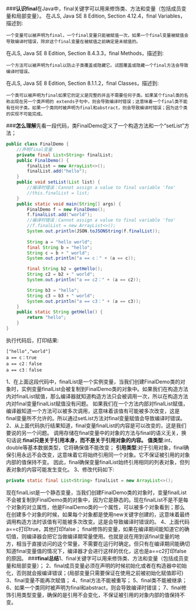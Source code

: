 ###**认识final**​
在Java中，final关键字可以用来修饰类、方法和变量（包括成员变量和局部变量）。
在JLS, Java SE 8 Edition, Section 4.12.4，final Variables，描述到:
    
    一个变量可以被声明为final，一个final变量只能被赋值一次，如果一个final变量被赋值会导致编译时错误，除非这个final变量在被赋值之前确定是未赋值的。
在JLS, Java SE 8 Edition, Section 8.4.3.3，final Methods，描述到:

    一个方法可以被声明为final以防止子类覆盖或隐藏它。试图覆盖或隐藏一个final方法会导致编译时错误。
在JLS, Java SE 8 Edition, Section 8.1.1.2，final Classes，描述到:

    一个类可以被声明为final如果它的定义是完整的并且不需要任何子类。如果某个final类的名称出现在另一个类声明的 extends子句中，则会导致编译时错误；这意味着一个final类不能有任何子类。如果一个类同时被声明为final和abstract，则会导致编译时错误；因为这个类的实现不可能完成。
###**怎么理解**​
先看一段代码，类FinalDemo定义了一个构造方法和一个“setList”方法；
```java
public class FinalDemo {
    //声明final变量
    private final List<String> finalList;
    public FinalDemo() {
        finalList = new ArrayList<>();
        finalList.add("hello");
    }
    public void setList(List list) {
        //编译时错误：Cannot assign a value to final variable 'foo'
        //this.finalList = list;
    }
    public static void main(String[] args) {
        FinalDemo f = new FinalDemo();
        f.finalList.add("world");
        //编译时错误：Cannot assign a value to final variable 'foo'
        //f.finalList = new ArrayList<>();
        System.out.println(JSON.toJSONString(f.finalList));
       
        String a = "hello world";
        final String b = "hello";
        String c = b + " world";
        System.out.println("a == c：" + (a == c));

        final String b2 = getHello();
        String c2 = b2 + " world";
        System.out.println("a == c2：" + (a == c2));

        String b3 = "hello";
        String c3 = b3 + " world";
        System.out.println("a == c3：" + (a == c3));
    }
    public static String getHello() {
        return "hello";
    }
}
```
执行代码后，打印结果:
```
["hello","world"]
a == c：true
a == c2：false
a == c3：false
```
1、在上面这段代码中，finalList是一个实例变量，当我们创建FinalDemo类的对象时，实例变量finalList会被复制到FinalDemo类的对象中。如果我们在构造方法内对finalList赋值，那么编译器就知道构造方法只会被调用一次，所以在构造方法内对final变量finalList赋值没有问题。
如果我们在一个方法内部对finalList赋值，编译器知道一个方法可以被多次调用，这意味着该值有可能被多次改变，这是final变量所不允许的。所以通过setList方法对final变量赋值会导致编译时错误。
2、从上面代码执行结果知道，final变量finalList的内容是可以改变的，这是我们要说的另一个问题。
调用存储在final变量中的对象的方法与final的语义无关，换句话说:**final只是关于引用本身，而不是关于引用对象的内容。**
**值类型**:int、double等基本数据类型，它将确保值不能改变；
**引用类型**:对于引用对象，final确保引用永远不会改变，这意味着它将始终引用同一个对象。它不保证被引用的对象内部的值保持不变。
因此，final确保变量finalList始终引用相同的列表对象，但列表对象的内容可能发生变化。
3、修改代码如下:
```java
private static final List<String> finalList = new ArrayList<>();
```
现在finalList是一个静态变量，当我们创建FinalDemo类的对象时，变量finalList不会被复制到FinalDemo类的对象中，因为它是静态的。现在finalList不是不是每个对象的对立属性，他是FinalDemo类的一个属性，可以被多个对象看到；那么在创建多个对象的时候，如果每个对象都是使用new关键字创建的，这意味着最终调用构造方法时该值有可能被多次改变。这是会导致编译时错误的。
4、上面代码a==c打印true，其他打印false；
final修饰的变量，如果在编译期间能知道它的确切值，则编译器会把它当做编译期常量使用。也就是说在用到该final变量的地方，相当于直接访问的这个常量，不需要在运行时确定。但只有在编译期间能确切知道final变量值的情况下，编译器才会进行这样的优化，这也是a==c2打印false的原因。
###**final总结**​
1、final关键字可以用来修饰类、方法和变量（包括成员变量和局部变量）；
2、final成员变量必须在声明的时候初始化或者在构造器中初始化，否则就会报编译错误；(局部变量只需要保证在使用之前被初始化赋值即可)
3、final变量不能再次赋值；
4、final方法不能被重写；
5、final类不能被继承；
6、如果一个类同时被声明为final和abstract，则会导致编译时错误；
7、final修饰引用类型变量，确保的是引用不会变化，不保证被引用的对象内部的值保持不变。







